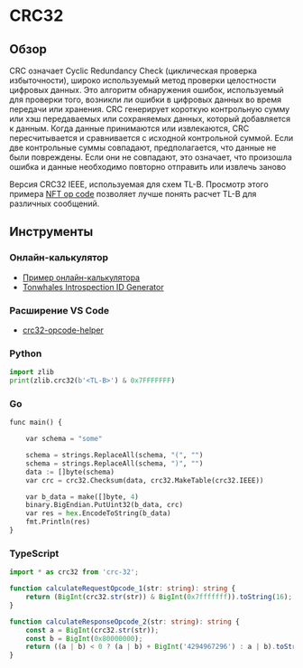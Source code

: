 # CRC32

## Обзор

CRC означает Cyclic Redundancy Check (циклическая проверка избыточности), широко используемый метод проверки целостности цифровых данных. Это алгоритм обнаружения ошибок, используемый для проверки того, возникли ли ошибки в цифровых данных во время передачи или хранения. CRC генерирует короткую контрольную сумму или хэш передаваемых или сохраняемых данных, который добавляется к данным. Когда данные принимаются или извлекаются, CRC пересчитывается и сравнивается с исходной контрольной суммой. Если две контрольные суммы совпадают, предполагается, что данные не были повреждены. Если они не совпадают, это означает, что произошла ошибка и данные необходимо повторно отправить или извлечь заново

Версия CRC32 IEEE, используемая для схем TL-B. Просмотр этого примера [NFT op code](https://github.com/ton-blockchain/TEPs/blob/master/text/0062-nft-standard.md#tl-b-schema) позволяет лучше понять расчет TL-B для различных сообщений.

## Инструменты

### Онлайн-калькулятор

- [Пример онлайн-калькулятора](https://emn178.github.io/online-tools/crc32.html)
- [Tonwhales Introspection ID Generator](https://tonwhales.com/tools/introspection-id)

### Расширение VS Code

- [crc32-opcode-helper](https://marketplace.visualstudio.com/items?itemName=Gusarich.crc32-opcode-helper)

### Python

```python
import zlib
print(zlib.crc32(b'<TL-B>') & 0x7FFFFFFF)
```

### Go

```python
func main() {

	var schema = "some"

	schema = strings.ReplaceAll(schema, "(", "")
	schema = strings.ReplaceAll(schema, ")", "")
	data := []byte(schema)
	var crc = crc32.Checksum(data, crc32.MakeTable(crc32.IEEE))

	var b_data = make([]byte, 4)
	binary.BigEndian.PutUint32(b_data, crc)
	var res = hex.EncodeToString(b_data)
	fmt.Println(res)
}
```

### TypeScript

```typescript
import * as crc32 from 'crc-32';

function calculateRequestOpcode_1(str: string): string {
    return (BigInt(crc32.str(str)) & BigInt(0x7fffffff)).toString(16);
}

function calculateResponseOpcode_2(str: string): string {
    const a = BigInt(crc32.str(str));
    const b = BigInt(0x80000000);
    return ((a | b) < 0 ? (a | b) + BigInt('4294967296') : a | b).toString(16);
}
```

